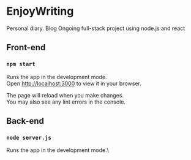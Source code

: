 # EnjoyWriting
Personal diary. Blog
Ongoing full-stack project using node.js and react

## Front-end
### `npm start`

Runs the app in the development mode.\
Open [http://localhost:3000](http://localhost:3000) to view it in your browser.

The page will reload when you make changes.\
You may also see any lint errors in the console.

## Back-end
### `node server.js`
Runs the app in the development mode.\
